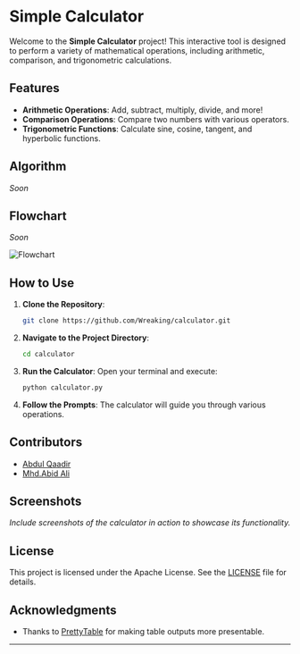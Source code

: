 
# Simple Calculator

Welcome to the **Simple Calculator** project! This interactive tool is designed to perform a variety of mathematical operations, including arithmetic, comparison, and trigonometric calculations.

## Features

- **Arithmetic Operations**: Add, subtract, multiply, divide, and more!
- **Comparison Operations**: Compare two numbers with various operators.
- **Trigonometric Functions**: Calculate sine, cosine, tangent, and hyperbolic functions.

## Algorithm

*Soon*

## Flowchart

*Soon*

![Flowchart](path_to_your_flowchart_image)

## How to Use

1. **Clone the Repository**:
   ```bash
   git clone https://github.com/Wreaking/calculator.git
   ```

2. **Navigate to the Project Directory**:
   ```bash
   cd calculator
   ```

3. **Run the Calculator**:
   Open your terminal and execute:
   ```bash
   python calculator.py
   ```

4. **Follow the Prompts**: The calculator will guide you through various operations.

## Contributors

- [Abdul Qaadir](https://github.com/Wreaking)
- [Mhd.Abid Ali](https://github.com/Abdgith)

## Screenshots

*Include screenshots of the calculator in action to showcase its functionality.*

## License

This project is licensed under the Apache License. See the [LICENSE](LICENSE) file for details.

## Acknowledgments

- Thanks to [PrettyTable](https://pypi.org/project/prettytable/) for making table outputs more presentable.
---

